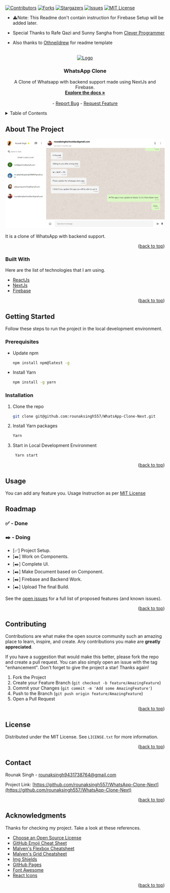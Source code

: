 <div id="top"></div>

<!-- PROJECT SHIELDS -->
<!--
*** I'm using markdown "reference style" links for readability.
*** Reference links are enclosed in brackets [ ] instead of parentheses ( ).
*** See the bottom of this document for the declaration of the reference variables
*** for contributors-url, forks-url, etc. This is an optional, concise syntax you may use.
*** https://www.markdownguide.org/basic-syntax/#reference-style-links
-->

[![Contributors][contributors-shield]][contributors-url]
[![Forks][forks-shield]][forks-url]
[![Stargazers][stars-shield]][stars-url]
[![Issues][issues-shield]][issues-url]
[![MIT License][license-shield]][license-url]

- ⚠️Note: This Readme don't contain instruction for Firebase Setup will be added later.

- Special Thanks to Rafe Qazi and Sunny Sangha from [Clever Programmer](https://cleverprogrammer.com)

- Also thanks to [Othneildrew](https://github.com/othneildrew) for readme template

<!-- PROJECT LOGO -->
<br />
<div align="center">
  <a href="https://github.com/rounaksingh557/WhatsApp-Clone-Next">
    <img src="https://th.bing.com/th/id/OIP.ZsUQ2OMgjKhgnc9VjnWcfgHaHa?pid=ImgDet&rs=1" alt="Logo" width="80" height="80">
  </a>

  <h3 align="center">WhatsApp Clone</h3>

  <p align="center">
    A Clone of Whatsapp with backend support made using NextJs and Firebase.
    <br />
    <a href="https://github.com/rounaksingh557/WhatsApp-Clone-Next#readme"><strong>Explore the docs »</strong></a>
    <br />
    <br />
    -
    <a href="https://github.com/rounaksingh557/WhatsApp-Clone-Next/issues">Report Bug</a>
    -
    <a href="https://github.com/rounaksingh557/WhatsApp-Clone-Next/issues">Request Feature</a>
  </p>
</div>

<!-- TABLE OF CONTENTS -->
<details>
  <summary>Table of Contents</summary>
  <ol>
    <li>
      <a href="#about-the-project">About The Project</a>
      <ul>
        <li><a href="#built-with">Built With</a></li>
      </ul>
    </li>
    <li>
      <a href="#getting-started">Getting Started</a>
      <ul>
        <li><a href="#prerequisites">Prerequisites</a></li>
        <li><a href="#installation">Installation</a></li>
      </ul>
    </li>
    <li><a href="#usage">Usage</a></li>
    <li><a href="#roadmap">Roadmap</a></li>
    <li><a href="#contributing">Contributing</a></li>
    <li><a href="#license">License</a></li>
    <li><a href="#contact">Contact</a></li>
    <li><a href="#acknowledgments">Acknowledgments</a></li>
  </ol>
</details>

<!-- ABOUT THE PROJECT -->

## About The Project

[![Product Name Screen Shot][product-screenshot]](https://example.com)

It is a clone of WhatsApp with backend support.

<p align="right">(<a href="#top">back to top</a>)</p>

### Built With

Here are the list of technologies that I am using.

- [ReactJs](https://reactjs.org)
- [NextJs](https://nextjs.org/)
- [Firebase](https://firebase.google.com)

<p align="right">(<a href="#top">back to top</a>)</p>

<!-- GETTING STARTED -->

## Getting Started

Follow these steps to run the project in the local development environment.

### Prerequisites

- Update npm

  ```sh
  npm install npm@latest -g
  ```

- Install Yarn
  ```sh
  npm install -g yarn
  ```

### Installation

1. Clone the repo
   ```sh
   git clone git@github.com:rounaksingh557/WhatsApp-Clone-Next.git
   ```
1. Install Yarn packages
   ```sh
   Yarn
   ```
1. Start in Local Development Environment
   ```sh
    Yarn start
   ```

<p align="right">(<a href="#top">back to top</a>)</p>

<!-- USAGE EXAMPLES -->

## Usage

You can add any feature you. Usage Instruction as per [MIT License](https://github.com/rounaksingh557/WhatsApp-Clone-Next/blob/master/LICENSE.txt)

<!-- ROADMAP -->

## Roadmap

### ✅ - Done

### ✒️ - Doing

- [✅] Project Setup.
- [✒️] Work on Components.
- [✒️] Complete UI.
- [✒️] Make Document based on Component.
- [✒️] Firebase and Backend Work.
- [✒️] Upload The final Build.

See the [open issues](https://github.com/rounaksingh557/WhatsApp-Clone-Next/issues) for a full list of proposed features (and known issues).

<p align="right">(<a href="#top">back to top</a>)</p>

<!-- CONTRIBUTING -->

## Contributing

Contributions are what make the open source community such an amazing place to learn, inspire, and create. Any contributions you make are **greatly appreciated**.

If you have a suggestion that would make this better, please fork the repo and create a pull request. You can also simply open an issue with the tag "enhancement".
Don't forget to give the project a star! Thanks again!

1. Fork the Project
2. Create your Feature Branch (`git checkout -b feature/AmazingFeature`)
3. Commit your Changes (`git commit -m 'Add some AmazingFeature'`)
4. Push to the Branch (`git push origin feature/AmazingFeature`)
5. Open a Pull Request

<p align="right">(<a href="#top">back to top</a>)</p>

<!-- LICENSE -->

## License

Distributed under the MIT License. See `LICENSE.txt` for more information.

<p align="right">(<a href="#top">back to top</a>)</p>

<!-- CONTACT -->

## Contact

Rounak Singh - rounaksingh9431738764@gmail.com

Project Link: [https://github.com/rounaksingh557/WhatsApp-Clone-Next](https://github.com/rounaksingh557/WhatsApp-Clone-Next)

<p align="right">(<a href="#top">back to top</a>)</p>

<!-- ACKNOWLEDGMENTS -->

## Acknowledgments

Thanks for checking my project. Take a look at these references.

- [Choose an Open Source License](https://choosealicense.com)
- [GitHub Emoji Cheat Sheet](https://www.webpagefx.com/tools/emoji-cheat-sheet)
- [Malven's Flexbox Cheatsheet](https://flexbox.malven.co/)
- [Malven's Grid Cheatsheet](https://grid.malven.co/)
- [Img Shields](https://shields.io)
- [GitHub Pages](https://pages.github.com)
- [Font Awesome](https://fontawesome.com)
- [React Icons](https://react-icons.github.io/react-icons/search)

<p align="right">(<a href="#top">back to top</a>)</p>

<!-- MARKDOWN LINKS & IMAGES -->
<!-- https://www.markdownguide.org/basic-syntax/#reference-style-links -->

[contributors-shield]: https://img.shields.io/github/contributors/rounaksingh557/WhatsApp-Clone-Next.svg?style=for-the-badge
[contributors-url]: https://github.com/rounaksingh557/WhatsApp-Clone-Next/graphs/contributors
[forks-shield]: https://img.shields.io/github/forks/rounaksingh557/WhatsApp-Clone-Next.svg?style=for-the-badge
[forks-url]: https://github.com/rounaksingh557/WhatsApp-Clone-Next/network/members
[stars-shield]: https://img.shields.io/github/stars/rounaksingh557/WhatsApp-Clone-Next.svg?style=for-the-badge
[stars-url]: https://github.com/rounaksingh557/WhatsApp-Clone-Next/stargazers
[issues-shield]: https://img.shields.io/github/issues/rounaksingh557/WhatsApp-Clone-Next.svg?style=for-the-badge
[issues-url]: https://github.com/rounaksingh557/WhatsApp-Clone-Next/issues
[license-shield]: https://img.shields.io/github/license/rounaksingh557/WhatsApp-Clone-Next.svg?style=for-the-badge
[license-url]: https://github.com/rounaksingh557/WhatsApp-Clone-Next/blob/master/LICENSE.txt
[product-screenshot]: images/screenshot.png
